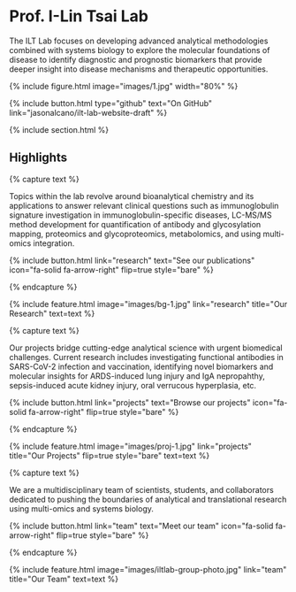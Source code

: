 ---
---

# Prof. I-Lin Tsai Lab

The ILT Lab focuses on developing advanced analytical methodologies combined with systems biology to explore the molecular foundations of disease to identify diagnostic and prognostic biomarkers that provide deeper insight into disease mechanisms and therapeutic opportunities.

{% 
  include figure.html image="images/1.jpg" width="80%" 
%}

{%
  include button.html
  type="github"
  text="On GitHub"
  link="jasonalcano/ilt-lab-website-draft"
%}

{% include section.html %}

## Highlights

{% capture text %}

Topics within the lab revolve around bioanalytical chemistry and its applications to answer relevant clinical questions such as immunoglobulin signature investigation in immunoglobulin-specific diseases, LC-MS/MS method development for quantification of antibody and glycosylation mapping, proteomics and glycoproteomics, metabolomics, and using multi-omics integration.

{%
  include button.html
  link="research"
  text="See our publications"
  icon="fa-solid fa-arrow-right"
  flip=true
  style="bare"
%}

{% endcapture %}

{%
  include feature.html
  image="images/bg-1.jpg"
  link="research"
  title="Our Research"
  text=text
%}

{% capture text %}

Our projects bridge cutting-edge analytical science with urgent biomedical challenges. Current research includes investigating functional antibodies in SARS-CoV-2 infection and vaccination, identifying novel biomarkers and molecular insights for ARDS-induced lung injury and IgA nepropahthy, sepsis-induced acute kidney injury, oral verrucous hyperplasia, etc. 

{%
  include button.html
  link="projects"
  text="Browse our projects"
  icon="fa-solid fa-arrow-right"
  flip=true
  style="bare"
%}

{% endcapture %}

{%
  include feature.html
  image="images/proj-1.jpg"
  link="projects"
  title="Our Projects"
  flip=true
  style="bare"
  text=text
%}

{% capture text %}

We are a multidisciplinary team of scientists, students, and collaborators dedicated to pushing the boundaries of analytical and translational research using multi-omics and systems biology. 

{%
  include button.html
  link="team"
  text="Meet our team"
  icon="fa-solid fa-arrow-right"
  flip=true
  style="bare"
%}

{% endcapture %}

{%
  include feature.html
  image="images/iltlab-group-photo.jpg"
  link="team"
  title="Our Team"
  text=text
%}
